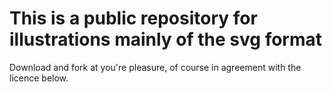 # This is a public repository for illustrations mainly of the svg format



Download and fork at you're pleasure, of course in agreement with the licence below.


